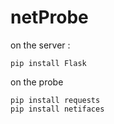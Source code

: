 # netProbe

on the server :
```
pip install Flask
```

on the probe
```
pip install requests
pip install netifaces
```
